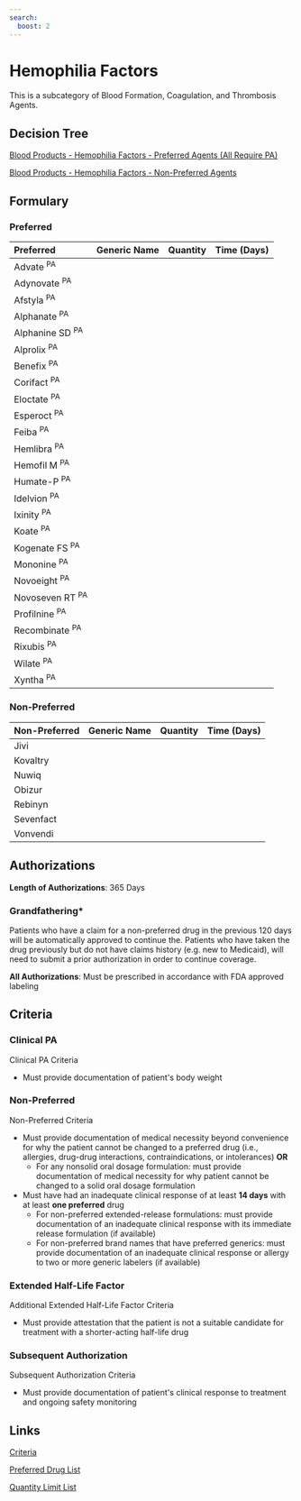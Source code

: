 ```yaml
---
search:
  boost: 2 
---
```


# Hemophilia Factors

This is a subcategory of Blood Formation, Coagulation, and Thrombosis Agents.

## Decision Tree

[Blood Products - Hemophilia Factors - Preferred Agents (All Require PA)](https://forms.office.com.mcas.ms/pages/designpagev2.aspx?auth_pvr=OrgId&auth_upn=anttwaniqua.greer%40gainwelltechnologies.com&origin=OfficeDotCom&lang=en-US&sessionid=dba554c2-2c78-4f60-bee3-f837172c2546&route=GroupForms&subpage=design&id=nPhjxpvvj0G9PUHkbAzgaN9UYz8EqmlIs3_TYn4TbXBUMVVWN0oyWjhPODRFR0E1TVpCVk9KSk83MSQlQCN0PWcu&topview=Preview)

[Blood Products - Hemophilia Factors - Non-Preferred Agents](https://forms.office.com.mcas.ms/pages/designpagev2.aspx?auth_pvr=OrgId&auth_upn=anttwaniqua.greer%40gainwelltechnologies.com&origin=OfficeDotCom&lang=en-US&sessionid=dba554c2-2c78-4f60-bee3-f837172c2546&route=GroupForms&subpage=design&id=nPhjxpvvj0G9PUHkbAzgaN9UYz8EqmlIs3_TYn4TbXBUM1BBQTRMMFJDRUE1WFFHMDZZQ0FUOFdJTyQlQCN0PWcu&topview=Preview)

## Formulary

### Preferred

| Preferred                  | Generic Name | Quantity | Time (Days) |
| :------------------------- | :----------- | :------: | :---------: |
| Advate <sup>PA</sup>       |              |          |             |
| Adynovate <sup>PA</sup>    |              |          |             |
| Afstyla <sup>PA</sup>      |              |          |             |
| Alphanate <sup>PA</sup>    |              |          |             |
| Alphanine SD <sup>PA</sup> |              |          |             |
| Alprolix <sup>PA</sup>     |              |          |             |
| Benefix <sup>PA</sup>      |              |          |             |
| Corifact <sup>PA</sup>     |              |          |             |
| Eloctate <sup>PA</sup>     |              |          |             |
| Esperoct <sup>PA</sup>     |              |          |             |
| Feiba <sup>PA</sup>        |              |          |             |
| Hemlibra <sup>PA</sup>     |              |          |             |
| Hemofil M <sup>PA</sup>    |              |          |             |
| Humate-P <sup>PA</sup>     |              |          |             |
| Idelvion <sup>PA</sup>     |              |          |             |
| Ixinity <sup>PA</sup>      |              |          |             |
| Koate <sup>PA</sup>        |              |          |             |
| Kogenate FS <sup>PA</sup>  |              |          |             |
| Mononine <sup>PA</sup>     |              |          |             |
| Novoeight <sup>PA</sup>    |              |          |             |
| Novoseven RT <sup>PA</sup> |              |          |             |
| Profilnine <sup>PA</sup>   |              |          |             |
| Recombinate <sup>PA</sup>  |              |          |             |
| Rixubis <sup>PA</sup>      |              |          |             |
| Wilate <sup>PA</sup>       |              |          |             |
| Xyntha <sup>PA</sup>       |              |          |             |

### Non-Preferred

| Non-Preferred | Generic Name | Quantity | Time (Days) |
| :------------ | :----------- | :------: | :---------: |
| Jivi          |              |          |             |
| Kovaltry      |              |          |             |
| Nuwiq         |              |          |             |
| Obizur        |              |          |             |
| Rebinyn       |              |          |             |
| Sevenfact     |              |          |             |
| Vonvendi      |              |          |             |

## Authorizations

**Length of Authorizations**: 365 Days

### Grandfathering*

Patients who have a claim for a non-preferred drug in the previous 120 days will be automatically approved to continue the. Patients who have taken the drug previously but do not have claims history (e.g. new to Medicaid), will need to submit a prior authorization in order to continue coverage.

**All Authorizations**: Must be prescribed in accordance with FDA approved labeling

## Criteria

### Clinical PA

Clinical PA Criteria

- Must provide documentation of patient's body weight

### Non-Preferred 

Non-Preferred Criteria

- Must provide documentation of medical necessity beyond convenience for why the patient cannot be changed to a preferred drug (i.e., allergies, drug-drug interactions, contraindications, or intolerances) **OR**
    - For any nonsolid oral dosage formulation: must provide documentation of medical necessity for why patient cannot be changed to a solid oral dosage formulation
- Must have had an inadequate clinical response of at least **14 days** with at least **one preferred** drug
    - For non-preferred extended-release formulations: must provide documentation of an inadequate clinical response with its immediate release formulation (if available)
    - For non-preferred brand names that have preferred generics: must provide documentation of an inadequate clinical response or allergy to two or more generic labelers (if available)

### Extended Half-Life Factor

Additional Extended Half-Life Factor Criteria

- Must provide attestation that the patient is not a suitable candidate for treatment with a shorter-acting half-life drug

### Subsequent Authorization

Subsequent Authorization Criteria

- Must provide documentation of patient's clinical response to treatment and ongoing safety monitoring

## Links

[Criteria](https://pharmacy.medicaid.ohio.gov/sites/default/files/20230101_UPDL%20_Criteria_APPROVED.pdf#page=15)

[Preferred Drug List](https://pharmacy.medicaid.ohio.gov/sites/default/files/20230101_UPDL_APPROVED_12.13.22.pdf#page=9)

[Quantity Limit List](https://pharmacy.medicaid.ohio.gov/sites/default/files/20230101_Ohio_Medicaid_Quantity_Document_APPROVED.pdf)
